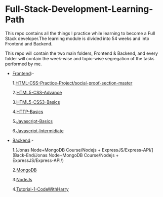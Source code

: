 # Full-Stack-Development-Learning-Path

This repo contains all the things I practice while learning to become a Full Stack developer.The learning module is divided into 54 weeks and into
Frontend and Backend.

This repo will contain the two main folders, Frontend & Backend, and every folder will contain the week-wise and topic-wise segregation of the tasks performed by me.

- [Frontend](https://github.com/kaiwalyakoparkar/Full-Stack-Development-Learning-Path/tree/main/Front-End):-

  1.[HTML-CSS-Practice-Project/social-proof-section-master](Front-End/HTML-CSS-Practice-Project/social-proof-section-master/)

  2.[HTML5-CSS-Advance](Front-End/HTML5-CSS-Advance/)

  3.[HTML5-CSS3-Basics](Front-End/HTML5-CSS3-Basics/)

  4.[HTTP-Basics](Front-End/HTTP-Basics/)

  5.[Javascript-Basics](Front-End/Javascript-Basics/)

  6.[Javascript-Intermidiate](Front-End/Javascript-Intermidiate/)




- [Backend](https://github.com/kaiwalyakoparkar/Full-Stack-Development-Learning-Path/tree/main/Back-End):-

     1.[Jonas Node+MongoDB Course/Nodejs + ExpressJS/Express-API/](Back-End/Jonas Node+MongoDB Course/Nodejs + ExpressJS/Express-API/)

     2.[MongoDB](Back-End/MongoDB/)

     3.[NodeJs](Back-End/NodeJs/)
   
     4.[Tutorial-1-CodeWithHarry](Back-End/Tutorial-1-CodeWithHarry/)
